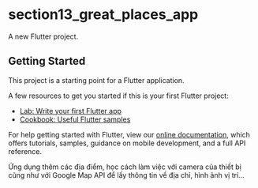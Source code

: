 # section13_great_places_app

A new Flutter project.

## Getting Started

This project is a starting point for a Flutter application.

A few resources to get you started if this is your first Flutter project:

- [Lab: Write your first Flutter app](https://flutter.dev/docs/get-started/codelab)
- [Cookbook: Useful Flutter samples](https://flutter.dev/docs/cookbook)

For help getting started with Flutter, view our
[online documentation](https://flutter.dev/docs), which offers tutorials,
samples, guidance on mobile development, and a full API reference.

Ứng dụng thêm các địa điểm, học cách làm việc với camera của thiết bị cũng như với Google Map API để lấy thông tin về địa chỉ, hình ảnh vị trí...
